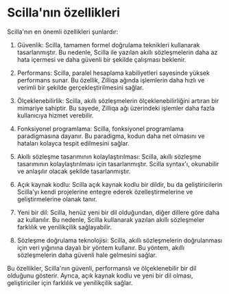 
# Scilla'nın özellikleri

Scilla'nın en önemli özellikleri şunlardır:

1.  Güvenlik: Scilla, tamamen formel doğrulama teknikleri kullanarak tasarlanmıştır. Bu nedenle, Scilla ile yazılan akıllı sözleşmelerin daha az hata içermesi ve daha güvenli bir şekilde çalışması beklenir.
    
2.  Performans: Scilla, paralel hesaplama kabiliyetleri sayesinde yüksek performans sunar. Bu özellik, Zilliqa ağında işlemlerin daha hızlı ve verimli bir şekilde gerçekleştirilmesini sağlar.
    
3.  Ölçeklenebilirlik: Scilla, akıllı sözleşmelerin ölçeklenebilirliğini artıran bir mimariye sahiptir. Bu sayede, Zilliqa ağı üzerindeki işlemler daha fazla kullanıcıya hizmet verebilir.
    
4.  Fonksiyonel programlama: Scilla, fonksiyonel programlama paradigmasına dayanır. Bu paradigma, kodun daha net olmasını ve hataları kolayca tespit edilmesini sağlar.
    
5.  Akıllı sözleşme tasarımının kolaylaştırılması: Scilla, akıllı sözleşme tasarımının kolaylaştırılması için tasarlanmıştır. Scilla syntax'ı, okunabilir ve anlaşılır olacak şekilde tasarlanmıştır.
    
6.  Açık kaynak kodlu: Scilla açık kaynak kodlu bir dildir, bu da geliştiricilerin Scilla'yı kendi projelerine entegre ederek özelleştirmelerine ve geliştirmelerine olanak tanır.
    
7.  Yeni bir dil: Scilla, henüz yeni bir dil olduğundan, diğer dillere göre daha az kullanılır. Bu nedenle, Scilla kullanarak yazılan akıllı sözleşmeler farklılık ve yenilikçilik sağlayabilir.
    
8.  Sözleşme doğrulama teknolojisi: Scilla, akıllı sözleşmelerin doğrulanması için veri yığınına dayalı bir yöntem kullanır. Bu yöntem, akıllı sözleşmelerin daha güvenli hale gelmesini sağlar.
    

Bu özellikler, Scilla'nın güvenli, performanslı ve ölçeklenebilir bir dil olduğunu gösterir. Ayrıca, açık kaynak kodlu ve yeni bir dil olması, geliştiriciler için farklılık ve yenilikçilik sağlar.